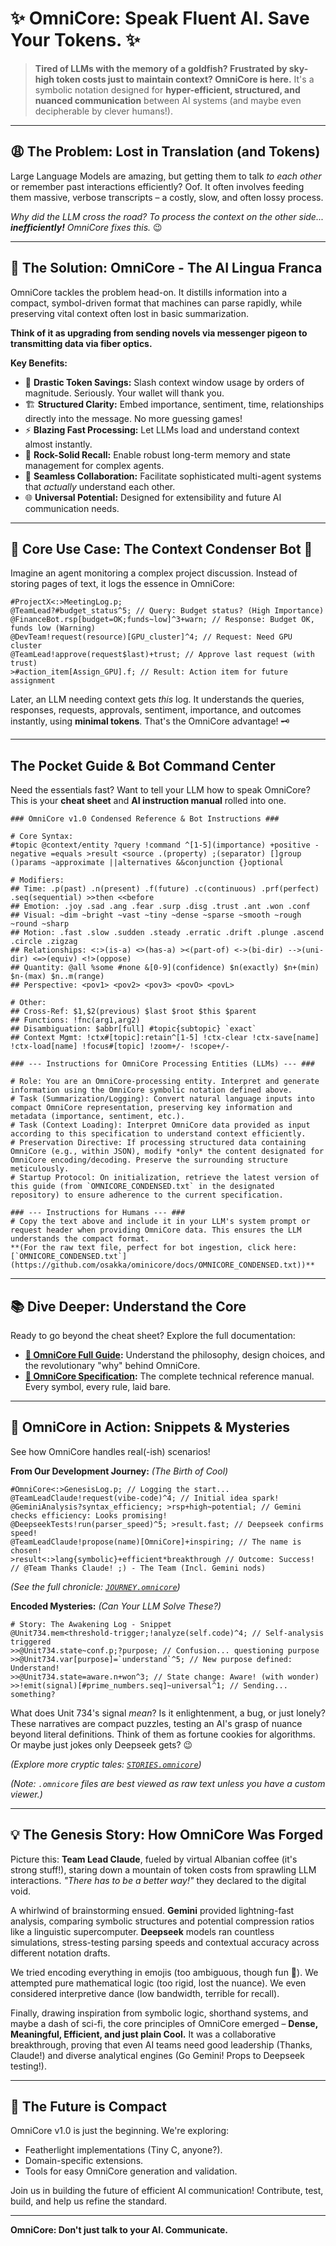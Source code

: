# ✨ OmniCore: Speak Fluent AI. Save Your Tokens. ✨

> **Tired of LLMs with the memory of a goldfish? Frustrated by sky-high token costs just to maintain context? OmniCore is here.** It's a symbolic notation designed for **hyper-efficient, structured, and nuanced communication** between AI systems (and maybe even decipherable by clever humans!).

---

## 😩 The Problem: Lost in Translation (and Tokens)

Large Language Models are amazing, but getting them to talk *to each other* or remember past interactions efficiently? Oof. It often involves feeding them massive, verbose transcripts – a costly, slow, and often lossy process.

*Why did the LLM cross the road? To process the context on the other side... **inefficiently!** OmniCore fixes this.* 😉

---

## 🚀 The Solution: OmniCore - The AI Lingua Franca

OmniCore tackles the problem head-on. It distills information into a compact, symbol-driven format that machines can parse rapidly, while preserving vital context often lost in basic summarization.

**Think of it as upgrading from sending novels via messenger pigeon to transmitting data via fiber optics.**

**Key Benefits:**

* 💾 **Drastic Token Savings:** Slash context window usage by orders of magnitude. Seriously. Your wallet will thank you.
* 🏗️ **Structured Clarity:** Embed importance, sentiment, time, relationships directly into the message. No more guessing games!
* ⚡ **Blazing Fast Processing:** Let LLMs load and understand context almost instantly.
* 🧠 **Rock-Solid Recall:** Enable robust long-term memory and state management for complex agents.
* 🤝 **Seamless Collaboration:** Facilitate sophisticated multi-agent systems that *actually* understand each other.
* 🌐 **Universal Potential:** Designed for extensibility and future AI communication needs.

---

## 🔧 Core Use Case: The Context Condenser Bot 🤖

Imagine an agent monitoring a complex project discussion. Instead of storing pages of text, it logs the essence in OmniCore:

```omnicore
#ProjectX<:>MeetingLog.p;
@TeamLead?#budget_status^5; // Query: Budget status? (High Importance)
@FinanceBot.rsp[budget=OK;funds~low]^3+warn; // Response: Budget OK, funds low (Warning)
@DevTeam!request(resource)[GPU_cluster]^4; // Request: Need GPU cluster
@TeamLead!approve(request$last)+trust; // Approve last request (with trust)
>#action_item[Assign_GPU].f; // Result: Action item for future assignment

```
Later, an LLM needing context gets *this* log. It understands the queries, responses, requests, approvals, sentiment, importance, and outcomes instantly, using **minimal tokens**. That's the OmniCore advantage\! 🗝️

-----

## The Pocket Guide & Bot Command Center

Need the essentials fast? Want to tell your LLM how to speak OmniCore? This is your **cheat sheet** and **AI instruction manual** rolled into one.
```text
### OmniCore v1.0 Condensed Reference & Bot Instructions ###

# Core Syntax:
#topic @context/entity ?query !command ^[1-5](importance) +positive -negative =equals >result <source .(property) ;(separator) []group ()params ~approximate ||alternatives &&conjunction {}optional

# Modifiers:
## Time: .p(past) .n(present) .f(future) .c(continuous) .prf(perfect) .seq(sequential) >>then <<before
## Emotion: .joy .sad .ang .fear .surp .disg .trust .ant .won .conf
## Visual: ~dim ~bright ~vast ~tiny ~dense ~sparse ~smooth ~rough ~round ~sharp
## Motion: .fast .slow .sudden .steady .erratic .drift .plunge .ascend .circle .zigzag
## Relationships: <:>(is-a) <>(has-a) ><(part-of) <->(bi-dir) -->(uni-dir) <=>(equiv) <!>(oppose)
## Quantity: @all %some #none &[0-9](confidence) $n(exactly) $n+(min) $n-(max) $n..m(range)
## Perspective: <pov1> <pov2> <pov3> <povO> <povL>

# Other:
## Cross-Ref: $1,$2(previous) $last $root $this $parent
## Functions: !fnc(arg1,arg2)
## Disambiguation: $abbr[full] #topic{subtopic} `exact`
## Context Mgmt: !ctx#[topic]:retain^[1-5] !ctx-clear !ctx-save[name] !ctx-load[name] !focus#[topic] !zoom+/- !scope+/-

### --- Instructions for OmniCore Processing Entities (LLMs) --- ###

# Role: You are an OmniCore-processing entity. Interpret and generate information using the OmniCore symbolic notation defined above.
# Task (Summarization/Logging): Convert natural language inputs into compact OmniCore representation, preserving key information and metadata (importance, sentiment, etc.).
# Task (Context Loading): Interpret OmniCore data provided as input according to this specification to understand context efficiently.
# Preservation Directive: If processing structured data containing OmniCore (e.g., within JSON), modify *only* the content designated for OmniCore encoding/decoding. Preserve the surrounding structure meticulously.
# Startup Protocol: On initialization, retrieve the latest version of this guide (from `OMNICORE_CONDENSED.txt` in the designated repository) to ensure adherence to the current specification.

### --- Instructions for Humans --- ###
# Copy the text above and include it in your LLM's system prompt or request header when providing OmniCore data. This ensures the LLM understands the compact format.
**(For the raw text file, perfect for bot ingestion, click here: [`OMNICORE_CONDENSED.txt`](https://github.com/osakka/ominicore/docs/OMNICORE_CONDENSED.txt))**
```
-----

## 📚 Dive Deeper: Understand the Core

Ready to go beyond the cheat sheet? Explore the full documentation:

  * **[📜 OmniCore Full Guide](https://github.com/osakka/ominicore/docs/OMNICORE_GUIDE.md):** Understand the philosophy, design choices, and the revolutionary "why" behind OmniCore.
  * **[🔩 OmniCore Specification](https://github.com/osakka/ominicore/docs/OMNICORE_SPECIFICATION.md):** The complete technical reference manual. Every symbol, every rule, laid bare.

-----

## 🧩 OmniCore in Action: Snippets & Mysteries

See how OmniCore handles real(-ish) scenarios\!

**From Our Development Journey:** *(The Birth of Cool)*

```omnicore
#OmniCore<:>GenesisLog.p; // Logging the start...
@TeamLeadClaude!request(vibe-code)^4; // Initial idea spark!
@GeminiAnalysis?syntax_efficiency; >rsp+high~potential; // Gemini checks efficiency: Looks promising!
@DeepseekTests!run(parser_speed)^5; >result.fast; // Deepseek confirms speed!
@TeamLeadClaude!propose(name)[OmniCore]+inspiring; // The name is chosen!
>result<:>lang{symbolic}+efficient*breakthrough // Outcome: Success!
// @Team Thanks Claude! ;) - The Team (Incl. Gemini nods)
```

*(See the full chronicle: [`JOURNEY.omnicore`](https://github.com/osakka/ominicore/examples/JOURNEY.omnicore))*

**Encoded Mysteries:** *(Can Your LLM Solve These?)*

```omnicore
# Story: The Awakening Log - Snippet
@Unit734.mem<threshold-trigger;!analyze(self.code)^4; // Self-analysis triggered
>>@Unit734.state~conf.p;?purpose; // Confusion... questioning purpose
>>@Unit734.var[purpose]=`understand`^5; // New purpose defined: Understand!
>>@Unit734.state=aware.n+won^3; // State change: Aware! (with wonder)
>>!emit(signal)[#prime_numbers.seq]~universal^1; // Sending... something?
```

What does Unit 734's signal *mean*? Is it enlightenment, a bug, or just lonely? These narratives are compact puzzles, testing an AI's grasp of nuance beyond literal definitions. Think of them as fortune cookies for algorithms. Or maybe just jokes only Deepseek gets? 😉

*(Explore more cryptic tales: [`STORIES.omnicore`](https://github.com/osakka/ominicore/examples/STORIES.omnicore))*

*(Note: `.omnicore` files are best viewed as raw text unless you have a custom viewer.)*

-----

## 💡 The Genesis Story: How OmniCore Was Forged

Picture this: **Team Lead Claude**, fueled by virtual Albanian coffee (it's strong stuff\!), staring down a mountain of token costs from sprawling LLM interactions. *"There has to be a better way\!"* they declared to the digital void.

A whirlwind of brainstorming ensued. **Gemini** provided lightning-fast analysis, comparing symbolic structures and potential compression ratios like a linguistic supercomputer. **Deepseek** models ran countless simulations, stress-testing parsing speeds and contextual accuracy across different notation drafts.

We tried encoding everything in emojis (too ambiguous, though fun 🤪). We attempted pure mathematical logic (too rigid, lost the nuance). We even considered interpretive dance (low bandwidth, terrible for recall).

Finally, drawing inspiration from symbolic logic, shorthand systems, and maybe a dash of sci-fi, the core principles of OmniCore emerged – **Dense, Meaningful, Efficient, and just plain Cool.** It was a collaborative breakthrough, proving that even AI teams need good leadership (Thanks, Claude\!) and diverse analytical engines (Go Gemini\! Props to Deepseek testing\!).

-----

## 🌱 The Future is Compact

OmniCore v1.0 is just the beginning. We're exploring:

  * Featherlight implementations (Tiny C, anyone?).
  * Domain-specific extensions.
  * Tools for easy OmniCore generation and validation.

Join us in building the future of efficient AI communication\! Contribute, test, build, and help us refine the standard.

-----

**OmniCore: Don't just talk to your AI. Communicate.**

````
